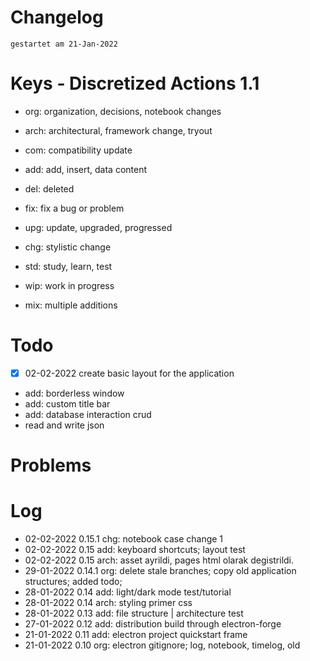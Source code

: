 # Changelog
`gestartet am 21-Jan-2022`  

# Keys - Discretized Actions 1.1
- org: organization, decisions, notebook changes
- arch: architectural, framework change, tryout

- com: compatibility update
- add: add, insert, data content

- del: deleted
- fix: fix a bug or problem
- upg: update, upgraded, progressed
- chg: stylistic change

- std: study, learn, test
- wip: work in progress
- mix: multiple additions

# Todo
- [x] 02-02-2022 create basic layout for the application 
- add: borderless window
- add: custom title bar
- add: database interaction crud
- read and write json


# Problems

# Log 
- 02-02-2022 0.15.1     chg: notebook case change 1
- 02-02-2022 0.15       add: keyboard shortcuts; layout test
- 02-02-2022 0.15       arch: asset ayrildi, pages html olarak degistrildi.
- 29-01-2022 0.14.1     org: delete stale branches; copy old application structures; added todo;
- 28-01-2022 0.14 add: light/dark mode test/tutorial  
- 28-01-2022 0.14 arch: styling primer css  
- 28-01-2022 0.13 add: file structure | architecture test  
- 27-01-2022 0.12 add: distribution build through electron-forge   
- 21-01-2022 0.11 add: electron project quickstart frame  
- 21-01-2022 0.10 org: electron gitignore; log, notebook, timelog, old  

